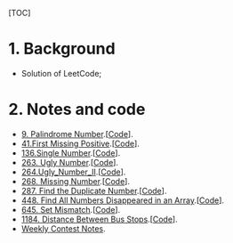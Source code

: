 [TOC]

# 1. Background

- Solution of LeetCode;



# 2. Notes and code

- [9. Palindrome Number](./Algorithms/9.Palindrome_Number/note.md).[[Code](./Algorithms/9.Palindrome_Number/Solution.java)].
- [41.First Missing Positive](./Algorithms/41.First_Missing_Positive/note.md).[[Code](./Algorithms/41.First_Missing_Positive/Solution.java)].
- [136.Single Number](./Algorithms/136.Single_Number/note.md).[[Code](./Algorithms/136.Single_Number/Solution.java)].
- [263. Ugly Number](./Algorithms/263.Ugly_Number/note.md).[[Code](./Algorithms/263.Ugly_Number/Solution.java)].
- [264.Ugly_Number_II](./Algorithms/264.Ugly_Number_II/note.md).[[Code](./Algorithms/264.Ugly_Number_II/Solution.java)].
- [268. Missing Number](./Algorithms/268.Missing_Number/note.md).[[Code](./Algorithms/268.Missing_Number/Solution.java)].
- [287. Find the Duplicate Number](./Algorithms/287.Find_the_Duplicate_Number/note.md).[[Code](./Algorithms/287.Find_the_Duplicate_Number/Solution.java)].
- [448. Find All Numbers Disappeared in an Array](./Algorithms/448.Find_All_Numbers_Disappeared_in_an_Array/note.md).[[Code](./Algorithms/448.Find_All_Numbers_Disappeared_in_an_Array/Solution.java)].
- [645. Set Mismatch](./Algorithms/645.Set_Mismatch/note.md).[[Code](./Algorithms/645.Set_Mismatch/Solution.java)].
- [1184. Distance Between Bus Stops](./Algorithms/1184.Distance_Between_Bus_Stops/note.md).[[Code](./Algorithms/1184.Distance_Between_Bus_Stops/Solution.java)].
- [Weekly Contest Notes](./Algorithms/Weekly_Contest/note.md).
